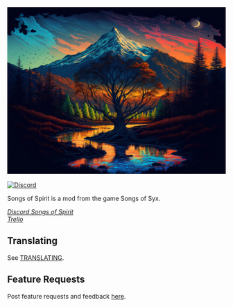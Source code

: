<img src="Core/assets/sprites/ui/Song_of_Spirit.png" width="650" height="385">

[![Discord](https://img.shields.io/discord/1101869575655657523.svg?logo=discord&logoColor=white&logoWidth=20&labelColor=7289DA&label=Discord&color=17cf48)](https://discord.gg/KCarMbDtJz)

Songs of Spirit is a mod from the game Songs of Syx.

_[Discord Songs of Spirit](https://discord.gg/KCarMbDtJz)_  
_[Trello](https://trello.com/b/H32S5f55/songs-of-spirit)_  
## Translating

See [TRANSLATING](TRANSLATING.md).

## Feature Requests

Post feature requests and feedback [here](https://discord.gg/KCarMbDtJz).  